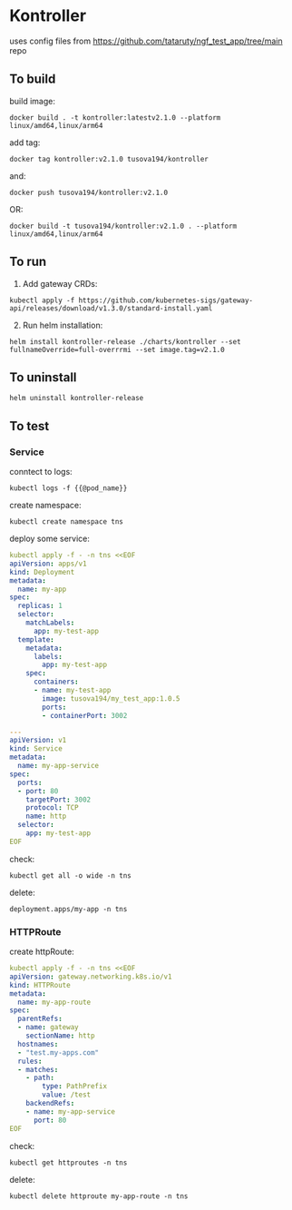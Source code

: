 # Kontroller

uses config files from <https://github.com/tataruty/ngf_test_app/tree/main> repo

## To build

build image:

`docker build . -t kontroller:latestv2.1.0 --platform linux/amd64,linux/arm64`

add tag:

`docker tag kontroller:v2.1.0 tusova194/kontroller`

and:

`docker push tusova194/kontroller:v2.1.0`

OR:

`docker build -t tusova194/kontroller:v2.1.0 . --platform linux/amd64,linux/arm64`

## To run

1. Add gateway CRDs:

`kubectl apply -f https://github.com/kubernetes-sigs/gateway-api/releases/download/v1.3.0/standard-install.yaml`

2. Run helm installation:

`helm install kontroller-release ./charts/kontroller --set fullnameOverride=full-overrrmi --set image.tag=v2.1.0`

## To uninstall

`helm uninstall kontroller-release`

## To test

### Service

conntect to logs:

`kubectl logs -f {{@pod_name}}`

create namespace:

`kubectl create namespace tns`

deploy some service:

```yaml
kubectl apply -f - -n tns <<EOF
apiVersion: apps/v1
kind: Deployment
metadata:
  name: my-app
spec:
  replicas: 1
  selector:
    matchLabels:
      app: my-test-app
  template:
    metadata:
      labels:
        app: my-test-app
    spec:
      containers:
      - name: my-test-app
        image: tusova194/my_test_app:1.0.5
        ports:
        - containerPort: 3002

---
apiVersion: v1
kind: Service
metadata:
  name: my-app-service
spec:
  ports:
  - port: 80
    targetPort: 3002
    protocol: TCP
    name: http
  selector:
    app: my-test-app
EOF
```

check:

`kubectl get all -o wide -n tns`

delete:

`deployment.apps/my-app -n tns`

### HTTPRoute

create httpRoute:

```yaml
kubectl apply -f - -n tns <<EOF
apiVersion: gateway.networking.k8s.io/v1
kind: HTTPRoute
metadata:
  name: my-app-route
spec:
  parentRefs:
  - name: gateway
    sectionName: http
  hostnames:
  - "test.my-apps.com"
  rules:
  - matches:
    - path:
        type: PathPrefix
        value: /test
    backendRefs:
    - name: my-app-service
      port: 80
EOF
```

check:

`kubectl get httproutes -n tns`

delete:

`kubectl delete httproute my-app-route -n tns`
